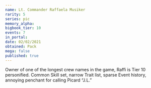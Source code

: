 ```yaml
---
name: Lt. Commander Raffaela Musiker
rarity: 5
series: pic
memory_alpha:
bigbook_tier: 10
events: 7
in_portal:
date: 02/02/2021
obtained: Pack
mega: false
published: true
---
```


Owner of one of the longest crew names in the game, Raffi is Tier 10 personified. Common Skill set, narrow Trait list, sparse Event history, annoying penchant for calling Picard “J.L.”
